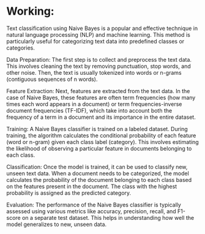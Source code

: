 # Working: 
Text classification using Naive Bayes is a popular and effective technique in natural language processing (NLP) and machine learning. This method is particularly useful for categorizing text data into predefined classes or categories.

Data Preparation: The first step is to collect and preprocess the text data. This involves cleaning the text by removing punctuation, stop words, and other noise. Then, the text is usually tokenized into words or n-grams (contiguous sequences of n words).

Feature Extraction: Next, features are extracted from the text data. In the case of Naive Bayes, these features are often term frequencies (how many times each word appears in a document) or term frequencies-inverse document frequencies (TF-IDF), which take into account both the frequency of a term in a document and its importance in the entire dataset.

Training: A Naive Bayes classifier is trained on a labeled dataset. During training, the algorithm calculates the conditional probability of each feature (word or n-gram) given each class label (category). This involves estimating the likelihood of observing a particular feature in documents belonging to each class.

Classification: Once the model is trained, it can be used to classify new, unseen text data. When a document needs to be categorized, the model calculates the probability of the document belonging to each class based on the features present in the document. The class with the highest probability is assigned as the predicted category.

Evaluation: The performance of the Naive Bayes classifier is typically assessed using various metrics like accuracy, precision, recall, and F1-score on a separate test dataset. This helps in understanding how well the model generalizes to new, unseen data.
